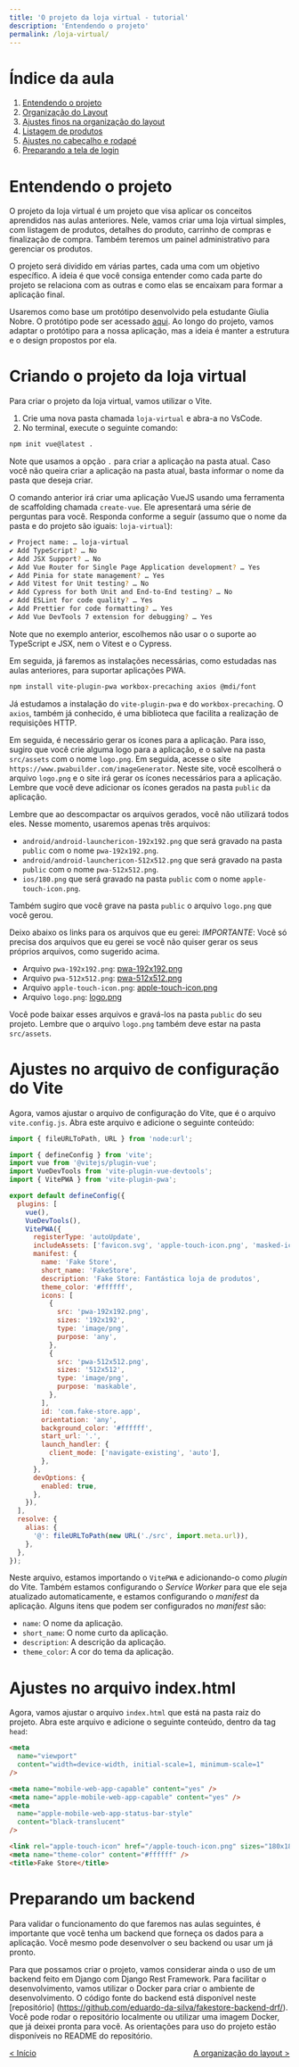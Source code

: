 ```yaml
---
title: 'O projeto da loja virtual - tutorial'
description: 'Entendendo o projeto'
permalink: /loja-virtual/
---
```


# Índice da aula

1. [Entendendo o projeto](#entendendo-o-projeto)
2. [Organização do Layout](layout.html)
3. [Ajustes finos na organização do layout](layout-grid.html)
4. [Listagem de produtos](listagem-produtos.html)
5. [Ajustes no cabeçalho e rodapé](cabecalho-rodape.html)
6. [Preparando a tela de login](preparando-login.html)

# Entendendo o projeto

O projeto da loja virtual é um projeto que visa aplicar os conceitos aprendidos nas aulas anteriores. Nele, vamos criar uma loja virtual simples, com listagem de produtos, detalhes do produto, carrinho de compras e finalização de compra. Também teremos um painel administrativo para gerenciar os produtos.

O projeto será dividido em várias partes, cada uma com um objetivo específico. A ideia é que você consiga entender como cada parte do projeto se relaciona com as outras e como elas se encaixam para formar a aplicação final.

Usaremos como base um protótipo desenvolvido pela estudante Giulia Nobre. O protótipo pode ser acessado [aqui](https://www.figma.com/file/6mbTzRwIf3ELdp5Q4N3JPt/FakeStore?type=design&node-id=101-344&mode=design&t=TRGpDnAUpGg76p1i-0). Ao longo do projeto, vamos adaptar o protótipo para a nossa aplicação, mas a ideia é manter a estrutura e o design propostos por ela.

# Criando o projeto da loja virtual

Para criar o projeto da loja virtual, vamos utilizar o Vite.

1. Crie uma nova pasta chamada `loja-virtual` e abra-a no VsCode.
2. No terminal, execute o seguinte comando:

```bash
npm init vue@latest .
```

Note que usamos a opção `.` para criar a aplicação na pasta atual. Caso você não queira criar a aplicação na pasta atual, basta informar o nome da pasta que deseja criar.

O comando anterior irá criar uma aplicação VueJS usando uma ferramenta de scaffolding chamada `create-vue`. Ele apresentará uma série de perguntas para você. Responda conforme a seguir (assumo que o nome da pasta e do projeto são iguais: `loja-virtual`):

```bash
✔ Project name: … loja-virtual
✔ Add TypeScript? … No
✔ Add JSX Support? … No
✔ Add Vue Router for Single Page Application development? … Yes
✔ Add Pinia for state management? … Yes
✔ Add Vitest for Unit testing? … No
✔ Add Cypress for both Unit and End-to-End testing? … No
✔ Add ESLint for code quality? … Yes
✔ Add Prettier for code formatting? … Yes
✔ Add Vue DevTools 7 extension for debugging? … Yes
```

Note que no exemplo anterior, escolhemos não usar o o suporte ao TypeScript e JSX, nem o Vitest e o Cypress.

Em seguida, já faremos as instalações necessárias, como estudadas nas aulas anteriores, para suportar aplicações PWA.

```bash
npm install vite-plugin-pwa workbox-precaching axios @mdi/font
```

Já estudamos a instalação do `vite-plugin-pwa` e do `workbox-precaching`. O `axios`, também já conhecido, é uma biblioteca que facilita a realização de requisições HTTP.

Em seguida, é necessário gerar os ícones para a aplicação. Para isso, sugiro que você crie alguma logo para a aplicação, e o salve na pasta `src/assets` com o nome `logo.png`. Em seguida, acesse o site `https://www.pwabuilder.com/imageGenerator`. Neste site, você escolherá o arquivo `logo.png` e o site irá gerar os ícones necessários para a aplicação. Lembre que você deve adicionar os ícones gerados na pasta `public` da aplicação.

Lembre que ao descompactar os arquivos gerados, você não utilizará todos eles. Nesse momento, usaremos apenas três arquivos:

- `android/android-launchericon-192x192.png` que será gravado na pasta `public` com o nome `pwa-192x192.png`.
- `android/android-launchericon-512x512.png` que será gravado na pasta `public` com o nome `pwa-512x512.png`.
- `ios/180.png` que será gravado na pasta `public` com o nome `apple-touch-icon.png`.

Também sugiro que você grave na pasta `public` o arquivo `logo.png` que você gerou.

Deixo abaixo os links para os arquivos que eu gerei:
_IMPORTANTE_: Você só precisa dos arquivos que eu gerei se você não quiser gerar os seus próprios arquivos, como sugerido acima.

- Arquivo `pwa-192x192.png`: [pwa-192x192.png](../assets/pwa-192x192.png)
- Arquivo `pwa-512x512.png`: [pwa-512x512.png](../assets/pwa-512x512.png)
- Arquivo `apple-touch-icon.png`: [apple-touch-icon.png](../assets/apple-touch-icon.png)
- Arquivo `logo.png`: [logo.png](../assets/logo.png)

Você pode baixar esses arquivos e gravá-los na pasta `public` do seu projeto. Lembre que o arquivo `logo.png` também deve estar na pasta `src/assets`.

# Ajustes no arquivo de configuração do Vite

Agora, vamos ajustar o arquivo de configuração do Vite, que é o arquivo `vite.config.js`. Abra este arquivo e adicione o seguinte conteúdo:

```javascript
import { fileURLToPath, URL } from 'node:url';

import { defineConfig } from 'vite';
import vue from '@vitejs/plugin-vue';
import VueDevTools from 'vite-plugin-vue-devtools';
import { VitePWA } from 'vite-plugin-pwa';

export default defineConfig({
  plugins: [
    vue(),
    VueDevTools(),
    VitePWA({
      registerType: 'autoUpdate',
      includeAssets: ['favicon.svg', 'apple-touch-icon.png', 'masked-icon.svg'],
      manifest: {
        name: 'Fake Store',
        short_name: 'FakeStore',
        description: 'Fake Store: Fantástica loja de produtos',
        theme_color: '#ffffff',
        icons: [
          {
            src: 'pwa-192x192.png',
            sizes: '192x192',
            type: 'image/png',
            purpose: 'any',
          },
          {
            src: 'pwa-512x512.png',
            sizes: '512x512',
            type: 'image/png',
            purpose: 'maskable',
          },
        ],
        id: 'com.fake-store.app',
        orientation: 'any',
        background_color: '#ffffff',
        start_url: '.',
        launch_handler: {
          client_mode: ['navigate-existing', 'auto'],
        },
      },
      devOptions: {
        enabled: true,
      },
    }),
  ],
  resolve: {
    alias: {
      '@': fileURLToPath(new URL('./src', import.meta.url)),
    },
  },
});
```

Neste arquivo, estamos importando o `VitePWA` e adicionando-o como _plugin_ do Vite. Também estamos configurando o _Service Worker_ para que ele seja atualizado automaticamente, e estamos configurando o _manifest_ da aplicação. Alguns itens que podem ser configurados no _manifest_ são:

- `name`: O nome da aplicação.
- `short_name`: O nome curto da aplicação.
- `description`: A descrição da aplicação.
- `theme_color`: A cor do tema da aplicação.

# Ajustes no arquivo index.html

Agora, vamos ajustar o arquivo `index.html` que está na pasta raiz do projeto. Abra este arquivo e adicione o seguinte conteúdo, dentro da tag `head`:

```html
<meta
  name="viewport"
  content="width=device-width, initial-scale=1, minimum-scale=1"
/>

<meta name="mobile-web-app-capable" content="yes" />
<meta name="apple-mobile-web-app-capable" content="yes" />
<meta
  name="apple-mobile-web-app-status-bar-style"
  content="black-translucent"
/>

<link rel="apple-touch-icon" href="/apple-touch-icon.png" sizes="180x180" />
<meta name="theme-color" content="#ffffff" />
<title>Fake Store</title>
```

# Preparando um backend

Para validar o funcionamento do que faremos nas aulas seguintes, é importante que você tenha um backend que forneça os dados para a aplicação. Você mesmo pode desenvolver o seu backend ou usar um já pronto.

Para que possamos criar o projeto, vamos considerar ainda o uso de um backend feito em Django com Django Rest Framework. Para facilitar o desenvolvimento, vamos utilizar o Docker para criar o ambiente de desenvolvimento. O código fonte do backend está disponível neste [repositório] (https://github.com/eduardo-da-silva/fakestore-backend-drf/). Você pode rodar o repositório localmente ou utilizar uma imagem Docker, que já deixei pronta para você. As orientações para uso do projeto estão disponíveis no README do repositório.

<span style="display: flex; justify-content: space-between;"><span>[&lt; Início](../ 'Início')</span> <span>[A organização do layout &gt;](layout.html 'Próximo')</span></span>

